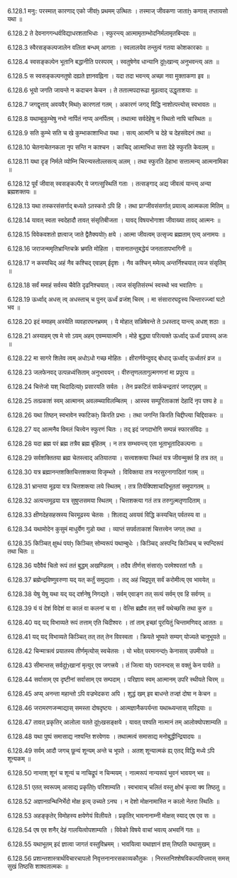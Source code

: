 6.128.1
मनुः:
परस्मात् कारणाद् एको जीवḫ प्रथमम् उत्थितः ।
तस्माज् जीवकणा जाताẖ कणास् तप्तायसो यथा ॥


6.128.2
ते देवनागगन्धर्वविद्याधरशताभिधाः ।
स्फुरन्त्य् आत्मामृताम्भोदनिर्मलामृतबिन्दवः ॥


6.128.3
स्वैरसङ्कल्पजालेन वलिता बन्धम् आगताः ।
स्वलालयेव तन्तुत्वं गतया कोशकारकाः ॥


6.128.4
स्वसङ्कल्पेन भूतानि बद्धानीति परस्परम् ।
स्वतुषेणेव धान्यानि दुẖखान्य् अनुभवन्त्य् अतः ॥


6.128.5
स स्वसङ्कल्पनतुषो दह्यते ज्ञानवह्निना ।
यदा तदा भवन्त्य् अच्छा नवा मुक्ताकणा इव ॥


6.128.6
भूयो जगति जायन्ते न कदाचन केचन ।
ते ततात्मपदारूढा मूढत्वाद् उद्धृताशयाः ॥


6.128.7
जगद्वृत्ताव् अवयवैर् मिथẖ कारणतां गतम् ।
अकारणं जगद् विद्धि नाशोत्पत्त्योस् स्वभावतः ॥


6.128.8
यथाम्बुकुम्भेषु नभो नार्पितं नाप्य् अनर्पितम् ।
तथात्मा सर्वदेहेषु न स्थितो नापि चास्थितः ॥


6.128.9
सति कुम्भे सति च खे कुम्भाकाशाभिधा यथा ।
सत्य् आत्मनि च देहे च देहसंवेदनं तथा ॥


6.128.10
चेतनाचेतनकला नृप सन्ति न काश्चन ।
काचिद् आत्माभिधा सत्ता देहे स्फुरति केवलम् ॥


6.128.11
यथा दृङ् निर्मले व्योम्नि चिरन्यस्तोल्लसत्य् अलम् ।
तथा स्फुरति देहाभा सत्तात्मन्य् आत्मनामिका ॥


6.128.12
पूर्वं जीवास् स्वसङ्कल्पैर् ये जगत्सुस्थितिं गताः ।
तत्सङ्गाद् अद्य जीवत्वं यान्त्य् अन्या ब्रह्मशक्तयः ॥


6.128.13
यथा तस्करसंसर्गाद् बध्यते ऽतस्करो ऽपि हि ।
तथा प्राग्जीवसंसर्गात् प्रयात्य् आत्मकला मितिम् ॥


6.128.14
यावत् स्वता स्वदेहादौ तावत् संसृतिबीजता ।
यावद् विषयभोगाशा जीवाख्या तावद् आत्मनः ॥


6.128.15
विवेकवशतो ज्ञत्वाज् जाते द्वैतैक्ययोẖ क्षये ।
आत्मा जीवत्वम् उत्सृज्य ब्रह्मताम् एत्य् अनामयः ॥


6.128.16
जराजन्ममृतिभ्रान्तिचक्रे भ्रमति मोहिता ।
वासनातन्तुबद्धेयं जनतातापभागिनी ॥


6.128.17
न कस्यचिद् अहं नैव कश्चिद् एवाहम् ईदृशः ।
नैव कश्चिन् ममेत्य् अन्तर्निश्चयात् त्यज संसृतिम् ॥


6.128.18
सर्वं ममाहं सर्वस्य चैवेति दृढनिश्चयात् ।
त्यज संसृतिसंरम्भं स्वस्थो भव भवातिगः ॥


6.128.19
ऊर्ध्वाद् अधस् त्व् अधस्ताच् च पुनर् ऊर्ध्वं व्रजंश् चिरम् ।
मा संसारारघट्टस्य चिन्तारज्ज्वां घटो भव ॥


6.128.20
इदं ममाहम् अस्येति व्यवहारघनभ्रमम् ।
ये मोहात् सन्निषेवन्ते ते ऽधस्ताद् यान्त्य् अधश् शठाः ॥


6.128.21
अस्याहम् एष मे सो ऽयम् अहम् एवम्मयात्मनि ।
मोहे बुद्ध्या परित्यक्ते ऊर्ध्वाद् ऊर्ध्वं प्रयास्य् अजः ॥


6.128.22
मा सागरे शिलेव त्वम् अधोऽधो गच्छ मोहितः ।
क्षीरार्णवेन्दुवद् बोधाद् ऊर्ध्वाद् ऊर्ध्वतरं व्रज ॥


6.128.23
जलफेनवद् उत्पन्नध्वंसिताम् अनुभावयन् ।
वीरुत्तृणलतागुल्मगणनां मा प्रपूरय ॥


6.128.24
चित्तेजो यश् चिदादित्यḫ प्रसारयति सर्वतः ।
तेन प्रकटितं सार्कचन्द्रतारं जगद्गृहम् ॥


6.128.25
तत्प्रकाशं स्वम् आत्मानम् अवलम्ब्याविलम्बितम् ।
आस्स्व सम्पूरिताकाशं देहादिं नृप पश्य हे ॥


6.128.26
यथा तिष्ठन् स्वभावेन स्फटिकẖ किरति प्रभाः ।
तथा जगन्ति किरति चिद्दीप्त्या चिद्दिवाकरः ॥


6.128.27
यद् आत्मनैव विमलं चित्त्वेन स्फुरणं चितः ।
तद् इदं जगदाभोगि सम्पन्नं स्फारसंविदः ॥


6.128.28
यदा ब्रह्म परं ब्रह्म तत्रैव ब्रह्म बृंहितम् ।
न तत्र सम्भवन्त्य् एता भूताभूतादिकल्पनाः ॥


6.128.29
सर्वशक्तितया ब्रह्म चेतस्त्वाद् अतियातया ।
सत्त्वशक्त्या स्थितं यत्र जीवन्मुक्तं हि तत्र तत् ॥


6.128.30
यत्र ब्रह्मानन्तशक्तिचित्तशक्त्या विजृम्भते ।
विविक्तया तत्र नरसुरनागादितां गतम् ॥


6.128.31
भ्रान्तया मूढया यत्र चित्तशक्त्या लये स्थितम् ।
तत्र तिर्यक्पिशाचादिभूततां समुपागतम् ॥


6.128.32
अत्यन्तमूढया यत्र सुषुप्तसमया स्थितम् ।
चित्तशक्त्या गतं तत्र तरुगुल्मतृणादिताम् ॥


6.128.33
क्षीणदेहसहस्रस्य चिरमूढस्य चेतसः ।
शिलाद्य् अवयवं विद्धि कस्यचित् पर्वतस्य वा ॥


6.128.34
यथामोदेन कुसुमं माधुर्येण गुडो यथा ।
व्याप्तं सपर्वताकाशं चित्तत्त्वेन जगत् तथा ॥


6.128.35
किञ्चित् क्षुब्धं पयẖ किञ्चित् सोम्यरूपं यथाम्बुधेः ।
किञ्चिद् अस्पन्दि किञ्चिच् च स्पन्दिरूपं तथा चितः ॥


6.128.36
यदैवैवं चितो रूपं ततं बुद्धम् अखण्डितम् ।
तदैव तीर्णस् संसारḫ परमेश्वरतां गतैः ॥


6.128.37
ब्रह्मेन्द्रविष्णुवरुणा यद् यत् कर्तुं समुद्यताः ।
तद् अहं चिद्वपुस् सर्वं करोमीत्य् एव भावयेत् ॥


6.128.38
येषु येषु यथा यद् यद् दर्शनेषु निगद्यते ।
सर्वम् एवाङ्ग तत् सत्यं सर्वम् एव हि सर्वगम् ॥


6.128.39
यं यं देशं विदेशं वा कालं वा कलनां च वा ।
वेत्सि ब्रह्मैव तत् सर्वं यथेच्छसि तथा कुरु ॥


6.128.40
यद् यद् विभाव्यते रूपं तत्ताम् एति चिदीश्वरः ।
तां ताम् इच्छां पूरयितुं चिन्तामणिवद् आततः ॥


6.128.41
यद् यद् विभाव्यते किञ्चित् तत् तत् तेन विवस्वता ।
क्रियते भूष्यते सम्यग् योज्यते चानुभूयते ॥


6.128.42
चिन्मात्रत्वं प्रयातस्य तीर्णमृत्योस् स्वचेतसः ।
यो भवेत् परमानन्दẖ केनासाव् उपमीयते ॥


6.128.43
सीमान्तस् सर्वदुẖखानां मृत्युर् एव जगत्त्रये ।
तं जित्वा यḫ परानन्दस् स वक्तुं केन पार्यते ॥


6.128.44
सर्वासाम् एव दृष्टीनां सर्वासाम् एव सम्पदाम् ।
परिज्ञाय स्वम् आत्मानम् उपरि स्थीयते चिरम् ॥


6.128.45
अप्य् अनन्ता महान्तो ऽपि वज्रभेदकरा अपि ।
शुद्धं खम् इव बाधन्ते तज्ज्ञं दोषा न केचन ॥


6.128.46
जरामरणजन्माद्यास् समस्ता दोषदृष्टयः ।
आत्मज्ञानैकपर्यन्ता यथाब्ध्यन्तास् सरिद्रयाः ॥


6.128.47
तावत् प्रकृतिर् आलोला यतते दुẖखसङ्क्षये ।
यावत् पश्यति नात्मानं तम् आलोक्योपशाम्यति ॥


6.128.48
यथा पुष्पं समासाद्य नश्यन्ति शरवेणवः ।
तथात्मत्वं समासाद्य मनोबुद्धीन्द्रियादयः ॥


6.128.49
सर्वम् आदौ जगच् छून्यं शून्यम् अन्ते च भूपते ।
अतश् शून्यात्मकं ह्य् एतद् विद्धि मध्ये ऽपि शून्यकम् ॥


6.128.50
नान्तश् शूनं च शून्यं च नाचिद्रूपं न चिन्मयम् ।
नात्मरूपं नान्यरूपं भुवनं भावयन् भव ॥


6.128.51
एतत् स्वरूपम् आसाद्य प्रकृतिḫ परिशाम्यति ।
स्वभावाच् चलितं वस्तु क्षोभं कृत्वा क्व तिष्ठतु ॥


6.128.52
अज्ञानग्रन्थिनिर्भेदो मोक्ष इत्य् उच्यते ऽनघ ।
न देशो मोक्षनामास्ति न कालो नेतरा स्थितिः ॥


6.128.53
अहङ्कृतेर् विमोहस्य क्षयेणेयं विलीयते ।
प्रकृतिर् भावनानाम्नी मोक्षस् स्याद् एष एव सः ॥


6.128.54
एष एव शनैर् देहं गालयित्वोपशाम्यति ।
विवेको विषये वाचां भवत्य् अभवनिं गतः ॥


6.128.55
यथाभूतम् इदं ज्ञात्वा जागतं वस्तुविभ्रमम् ।
भावयित्वा यथाज्ञानं ज्ञस् तिष्ठति यथासुखम् ॥


6.128.56
प्रशान्तशास्त्रार्थविचारचापलो निवृत्तनानारसकाव्यकौतुकः ।
निरस्तनिश्शेषविकल्पविप्लवस् समस् सुखं तिष्ठसि शाश्वतात्मकः ॥

